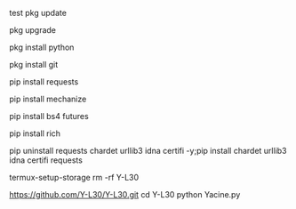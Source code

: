 test
pkg update

pkg upgrade

pkg install python

pkg install git

pip install requests

pip install mechanize

pip install bs4 futures

pip install rich

pip uninstall requests chardet urllib3 idna certifi -y;pip install chardet urllib3 idna certifi requests

termux-setup-storage
rm -rf Y-L30

https://github.com/Y-L30/Y-L30.git
cd Y-L30
python Yacine.py
